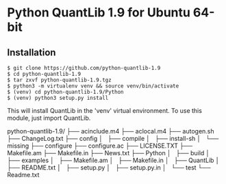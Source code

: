 # Python QuantLib 1.9 for Ubuntu 64-bit

## Installation

```
$ git clone https://github.com/python-quantlib-1.9
$ cd python-quantlib-1.9
$ tar zxvf python-quantlib-1.9.tgz
$ python3 -m virtualenv venv && source venv/bin/activate
$ (venv) cd python-quantlib-1.9/Python
$ (venv) python3 setup.py install 
```

This will install QuantLib in the 'venv' virtual environment. To use this module, just import QuantLib.

python-quantlib-1.9/
├── acinclude.m4
├── aclocal.m4
├── autogen.sh
├── ChangeLog.txt
├── config
│   ├── compile
│   ├── install-sh
│   └── missing
├── configure
├── configure.ac
├── LICENSE.TXT
├── Makefile.am
├── Makefile.in
├── News.txt
├── Python
│   ├── build
│   ├── examples
│   ├── Makefile.am
│   ├── Makefile.in
│   ├── QuantLib
│   ├── README.txt
│   ├── setup.py
│   ├── setup.py.in
│   └── test
└── Readme.txt

